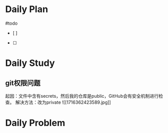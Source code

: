 # Daily Plan
#todo
- [ ] 
- [ ] 
# Daily Study
## git权限问题
起因：文件中含有secrets，然后我的仓库是public，GitHub会有安全机制进行检查。
解决方法：改为private
![[1716362423589.jpg]]
# Daily Problem

